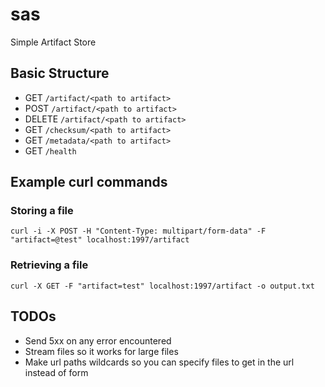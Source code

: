 # sas
Simple Artifact Store

## Basic Structure
- GET `/artifact/<path to artifact>`
- POST `/artifact/<path to artifact>`
- DELETE `/artifact/<path to artifact>`
- GET `/checksum/<path to artifact>`
- GET `/metadata/<path to artifact>`
- GET `/health`

## Example curl commands

### Storing a file
`curl -i -X POST -H "Content-Type: multipart/form-data" -F "artifact=@test" localhost:1997/artifact`

### Retrieving a file
`curl -X GET -F "artifact=test" localhost:1997/artifact -o output.txt`

## TODOs
- Send 5xx on any error encountered
- Stream files so it works for large files
- Make url paths wildcards so you can specify files to get in the url instead of form
